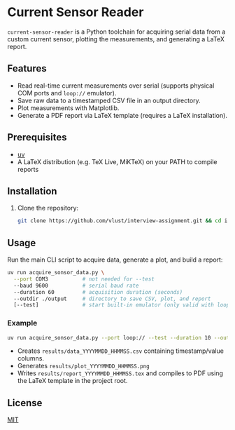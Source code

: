 # Current Sensor Reader

`current-sensor-reader` is a Python toolchain for acquiring serial data from a custom current sensor, plotting the measurements, and generating a LaTeX report.

## Features
- Read real-time current measurements over serial (supports physical COM ports and `loop://` emulator).
- Save raw data to a timestamped CSV file in an output directory.
- Plot measurements with Matplotlib.
- Generate a PDF report via LaTeX template (requires a LaTeX installation).

## Prerequisites
- [uv](https://docs.astral.sh/uv/getting-started/installation)
- A LaTeX distribution (e.g. TeX Live, MiKTeX) on your PATH to compile reports

## Installation

1. Clone the repository:
   ```bash
   git clone https://github.com/vlust/interview-assignment.git && cd interview-assignment/software
   ```

## Usage

Run the main CLI script to acquire data, generate a plot, and build a report:

```bash
uv run acquire_sonsor_data.py \
  --port COM3           # not needed for --test
  --baud 9600           # serial baud rate
  --duration 60         # acquisition duration (seconds)
  --outdir ./output     # directory to save CSV, plot, and report
  [--test]              # start built-in emulator (only valid with loop://)
```

### Example
```bash
uv run acquire_sonsor_data.py --port loop:// --test --duration 10 --outdir ./results
```
- Creates `results/data_YYYYMMDD_HHMMSS.csv` containing timestamp/value columns.
- Generates `results/plot_YYYYMMDD_HHMMSS.png`
- Writes `results/report_YYYYMMDD_HHMMSS.tex` and compiles to PDF using the LaTeX template in the project root.


## License
[MIT](LICENSE)
